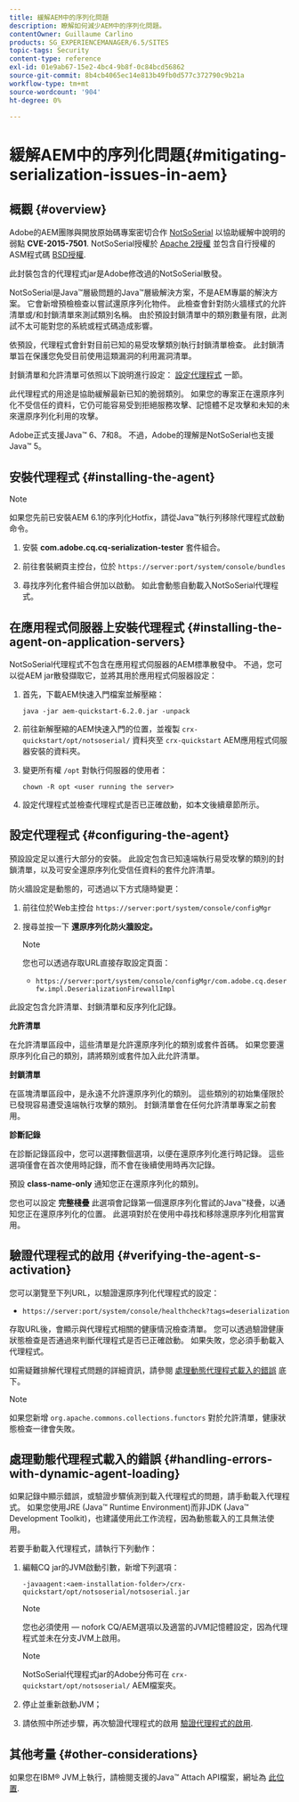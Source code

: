 ```yaml
---
title: 緩解AEM中的序列化問題
description: 瞭解如何減少AEM中的序列化問題。
contentOwner: Guillaume Carlino
products: SG_EXPERIENCEMANAGER/6.5/SITES
topic-tags: Security
content-type: reference
exl-id: 01e9ab67-15e2-4bc4-9b8f-0c84bcd56862
source-git-commit: 8b4cb4065ec14e813b49fb0d577c372790c9b21a
workflow-type: tm+mt
source-wordcount: '904'
ht-degree: 0%

---
```


# 緩解AEM中的序列化問題{#mitigating-serialization-issues-in-aem}

## 概觀 {#overview}

Adobe的AEM團隊與開放原始碼專案密切合作 [NotSoSerial](https://github.com/kantega/notsoserial) 以協助緩解中說明的弱點 **CVE-2015-7501**. NotSoSerial授權於 [Apache 2授權](https://www.apache.org/licenses/LICENSE-2.0) 並包含自行授權的ASM程式碼 [BSD授權](https://asm.ow2.io/).

此封裝包含的代理程式jar是Adobe修改過的NotSoSerial散發。

NotSoSerial是Java™層級問題的Java™層級解決方案，不是AEM專屬的解決方案。 它會新增預檢檢查以嘗試還原序列化物件。 此檢查會針對防火牆樣式的允許清單或/和封鎖清單來測試類別名稱。 由於預設封鎖清單中的類別數量有限，此測試不太可能對您的系統或程式碼造成影響。

依預設，代理程式會針對目前已知的易受攻擊類別執行封鎖清單檢查。 此封鎖清單旨在保護您免受目前使用這類漏洞的利用漏洞清單。

封鎖清單和允許清單可依照以下說明進行設定： [設定代理程式](/help/sites-administering/mitigating-serialization-issues.md#configuring-the-agent) 一節。

此代理程式的用途是協助緩解最新已知的脆弱類別。 如果您的專案正在還原序列化不受信任的資料，它仍可能容易受到拒絕服務攻擊、記憶體不足攻擊和未知的未來還原序列化利用的攻擊。

Adobe正式支援Java™ 6、7和8。 不過，Adobe的理解是NotSoSerial也支援Java™ 5。

## 安裝代理程式 {#installing-the-agent}

>[!NOTE]
>
>如果您先前已安裝AEM 6.1的序列化Hotfix，請從Java™執行列移除代理程式啟動命令。

1. 安裝 **com.adobe.cq.cq-serialization-tester** 套件組合。

1. 前往套裝網頁主控台，位於 `https://server:port/system/console/bundles`
1. 尋找序列化套件組合併加以啟動。 如此會動態自動載入NotSoSerial代理程式。

## 在應用程式伺服器上安裝代理程式 {#installing-the-agent-on-application-servers}

NotSoSerial代理程式不包含在應用程式伺服器的AEM標準散發中。 不過，您可以從AEM jar散發擷取它，並將其用於應用程式伺服器設定：

1. 首先，下載AEM快速入門檔案並解壓縮：

   ```shell
   java -jar aem-quickstart-6.2.0.jar -unpack
   ```

1. 前往新解壓縮的AEM快速入門的位置，並複製 `crx-quickstart/opt/notsoserial/` 資料夾至 `crx-quickstart` AEM應用程式伺服器安裝的資料夾。

1. 變更所有權 `/opt` 對執行伺服器的使用者：

   ```shell
   chown -R opt <user running the server>
   ```

1. 設定代理程式並檢查代理程式是否已正確啟動，如本文後續章節所示。

## 設定代理程式 {#configuring-the-agent}

預設設定足以進行大部分的安裝。 此設定包含已知遠端執行易受攻擊的類別的封鎖清單，以及可安全還原序列化受信任資料的套件允許清單。

防火牆設定是動態的，可透過以下方式隨時變更：

1. 前往位於Web主控台 `https://server:port/system/console/configMgr`
1. 搜尋並按一下 **還原序列化防火牆設定。**

   >[!NOTE]
   >
   您也可以透過存取URL直接存取設定頁面：
   >
   * `https://server:port/system/console/configMgr/com.adobe.cq.deserfw.impl.DeserializationFirewallImpl`

此設定包含允許清單、封鎖清單和反序列化記錄。

**允許清單**

在允許清單區段中，這些清單是允許還原序列化的類別或套件首碼。 如果您要還原序列化自己的類別，請將類別或套件加入此允許清單。

**封鎖清單**

在區塊清單區段中，是永遠不允許還原序列化的類別。 這些類別的初始集僅限於已發現容易遭受遠端執行攻擊的類別。 封鎖清單會在任何允許清單專案之前套用。

**診斷記錄**

在診斷記錄區段中，您可以選擇數個選項，以便在還原序列化進行時記錄。 這些選項僅會在首次使用時記錄，而不會在後續使用時再次記錄。

預設 **class-name-only** 通知您正在還原序列化的類別。

您也可以設定 **完整棧疊** 此選項會記錄第一個還原序列化嘗試的Java™棧疊，以通知您正在還原序列化的位置。 此選項對於在使用中尋找和移除還原序列化相當實用。

## 驗證代理程式的啟用 {#verifying-the-agent-s-activation}

您可以瀏覽至下列URL，以驗證還原序列化代理程式的設定：

* `https://server:port/system/console/healthcheck?tags=deserialization`

存取URL後，會顯示與代理程式相關的健康情況檢查清單。 您可以透過驗證健康狀態檢查是否通過來判斷代理程式是否已正確啟動。 如果失敗，您必須手動載入代理程式。

如需疑難排解代理程式問題的詳細資訊，請參閱 [處理動態代理程式載入的錯誤](#handling-errors-with-dynamic-agent-loading) 底下。

>[!NOTE]
>
如果您新增 `org.apache.commons.collections.functors` 對於允許清單，健康狀態檢查一律會失敗。

## 處理動態代理程式載入的錯誤 {#handling-errors-with-dynamic-agent-loading}

如果記錄中顯示錯誤，或驗證步驟偵測到載入代理程式的問題，請手動載入代理程式。 如果您使用JRE (Java™ Runtime Environment)而非JDK (Java™ Development Toolkit)，也建議使用此工作流程，因為動態載入的工具無法使用。

若要手動載入代理程式，請執行下列動作：

1. 編輯CQ jar的JVM啟動引數，新增下列選項：

   ```shell
   -javaagent:<aem-installation-folder>/crx-quickstart/opt/notsoserial/notsoserial.jar
   ```

   >[!NOTE]
   >
   您也必須使用 — nofork CQ/AEM選項以及適當的JVM記憶體設定，因為代理程式並未在分支JVM上啟用。

   >[!NOTE]
   >
   NotSoSerial代理程式jar的Adobe分佈可在 `crx-quickstart/opt/notsoserial/` AEM檔案夾。

1. 停止並重新啟動JVM；

1. 請依照中所述步驟，再次驗證代理程式的啟用 [驗證代理程式的啟用](/help/sites-administering/mitigating-serialization-issues.md#verifying-the-agent-s-activation).

## 其他考量 {#other-considerations}

如果您在IBM® JVM上執行，請檢閱支援的Java™ Attach API檔案，網址為 [此位置](https://www.ibm.com/docs/en/sdk-java-technology/8?topic=documentation-java-attach-api).
